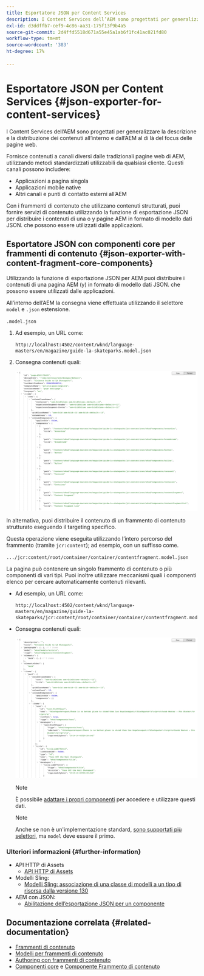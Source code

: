 ```yaml
---
title: Esportatore JSON per Content Services
description: I Content Services dell’AEM sono progettati per generalizzare la descrizione e la distribuzione dei contenuti all’interno e dall’AEM, non limitandosi alle pagine web. Forniscono contenuti a canali che non sono pagine web AEM tradizionali, utilizzando metodi standardizzati che possono essere utilizzati da qualsiasi cliente.
exl-id: d3ddffb7-cef9-4c86-aa31-175f13f9b4a5
source-git-commit: 2d4ffd5518d671a55e45a1ab6f1fc41ac021fd80
workflow-type: tm+mt
source-wordcount: '383'
ht-degree: 17%

---
```


# Esportatore JSON per Content Services {#json-exporter-for-content-services}

I Content Services dell’AEM sono progettati per generalizzare la descrizione e la distribuzione dei contenuti all’interno e dall’AEM al di là del focus delle pagine web.

Fornisce contenuti a canali diversi dalle tradizionali pagine web di AEM, utilizzando metodi standardizzati utilizzabili da qualsiasi cliente. Questi canali possono includere:

* Applicazioni a pagina singola
* Applicazioni mobile native
* Altri canali e punti di contatto esterni all’AEM

Con i frammenti di contenuto che utilizzano contenuti strutturati, puoi fornire servizi di contenuto utilizzando la funzione di esportazione JSON per distribuire i contenuti di una o y pagine AEM in formato di modello dati JSON. che possono essere utilizzati dalle applicazioni.

## Esportatore JSON con componenti core per frammenti di contenuto {#json-exporter-with-content-fragment-core-components}

Utilizzando la funzione di esportazione JSON per AEM puoi distribuire i contenuti di una pagina AEM (y) in formato di modello dati JSON. che possono essere utilizzati dalle applicazioni.

All’interno dell’AEM la consegna viene effettuata utilizzando il selettore `model` e `.json` estensione.

`.model.json`

1. Ad esempio, un URL come:

   ```shell
   http://localhost:4502/content/wknd/language-masters/en/magazine/guide-la-skateparks.model.json
   ```

1. Consegna contenuti quali:

   ![Modello JSON del contenuto WKND](assets/json-model-wknd.png)

In alternativa, puoi distribuire il contenuto di un frammento di contenuto strutturato eseguendo il targeting specifico.

Questa operazione viene eseguita utilizzando l’intero percorso del frammento (tramite `jcr:content`); ad esempio, con un suffisso come.

`.../jcr:content/root/container/container/contentfragment.model.json`

La pagina può contenere un singolo frammento di contenuto o più componenti di vari tipi. Puoi inoltre utilizzare meccanismi quali i componenti elenco per cercare automaticamente contenuti rilevanti.

* Ad esempio, un URL come:

  ```shell
  http://localhost:4502/content/wknd/language-masters/en/magazine/guide-la-skateparks/jcr:content/root/container/container/contentfragment.model.json
  ```

* Consegna contenuti quali:

  ![Modello JSON del frammento di contenuto WKND](assets/json-model-wknd-content-fragment.png)

  >[!NOTE]
  >
  >È possibile [adattare i propri componenti](enabling-json-exporter.md) per accedere e utilizzare questi dati.

  >[!NOTE]
  >
  >Anche se non è un&#39;implementazione standard, [sono supportati più selettori,](enabling-json-exporter.md#multiple-selectors) ma `model` deve essere il primo.

### Ulteriori informazioni {#further-information}

* API HTTP di Assets
   * [API HTTP di Assets](/help/assets/developer-reference-material-apis.md)
* Modelli Sling:
   * [Modelli Sling: associazione di una classe di modelli a un tipo di risorsa dalla versione 130](https://sling.apache.org/documentation/bundles/models.html#associating-a-model-class-with-a-resource-type-since-130)
* AEM con JSON:
   * [Abilitazione dell’esportazione JSON per un componente](enabling-json-exporter.md)

## Documentazione correlata {#related-documentation}

* [Frammenti di contenuto](/help/sites-cloud/administering/content-fragments/overview.md)
* [Modelli per frammenti di contenuto](/help/sites-cloud/administering/content-fragments/content-fragment-models.md)
* [Authoring con frammenti di contenuto](/help/sites-cloud/authoring/fundamentals/content-fragments.md)
* [Componenti core](https://experienceleague.adobe.com/docs/experience-manager-core-components/using/introduction.html?lang=it) e [Componente Frammento di contenuto](https://experienceleague.adobe.com/docs/experience-manager-core-components/using/components/content-fragment-component.html?lang=it)
